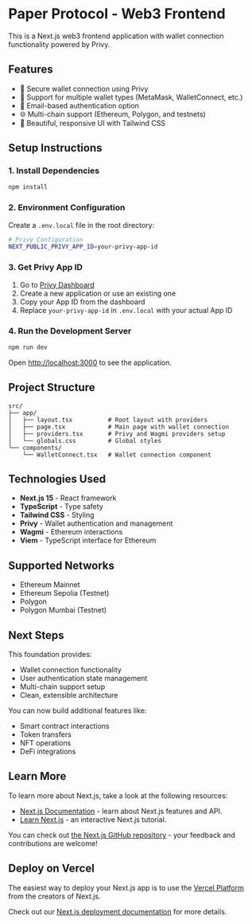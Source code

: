 # Paper Protocol - Web3 Frontend

This is a Next.js web3 frontend application with wallet connection functionality powered by Privy.

## Features

- 🔐 Secure wallet connection using Privy
- 📱 Support for multiple wallet types (MetaMask, WalletConnect, etc.)
- 📧 Email-based authentication option
- 🌐 Multi-chain support (Ethereum, Polygon, and testnets)
- 🎨 Beautiful, responsive UI with Tailwind CSS

## Setup Instructions

### 1. Install Dependencies

```bash
npm install
```

### 2. Environment Configuration

Create a `.env.local` file in the root directory:

```bash
# Privy Configuration
NEXT_PUBLIC_PRIVY_APP_ID=your-privy-app-id
```

### 3. Get Privy App ID

1. Go to [Privy Dashboard](https://dashboard.privy.io)
2. Create a new application or use an existing one
3. Copy your App ID from the dashboard
4. Replace `your-privy-app-id` in `.env.local` with your actual App ID

### 4. Run the Development Server

```bash
npm run dev
```

Open [http://localhost:3000](http://localhost:3000) to see the application.

## Project Structure

```
src/
├── app/
│   ├── layout.tsx          # Root layout with providers
│   ├── page.tsx            # Main page with wallet connection
│   ├── providers.tsx       # Privy and Wagmi providers setup
│   └── globals.css         # Global styles
└── components/
    └── WalletConnect.tsx   # Wallet connection component
```

## Technologies Used

- **Next.js 15** - React framework
- **TypeScript** - Type safety
- **Tailwind CSS** - Styling
- **Privy** - Wallet authentication and management
- **Wagmi** - Ethereum interactions
- **Viem** - TypeScript interface for Ethereum

## Supported Networks

- Ethereum Mainnet
- Ethereum Sepolia (Testnet)
- Polygon
- Polygon Mumbai (Testnet)

## Next Steps

This foundation provides:
- Wallet connection functionality
- User authentication state management
- Multi-chain support setup
- Clean, extensible architecture

You can now build additional features like:
- Smart contract interactions
- Token transfers
- NFT operations
- DeFi integrations

## Learn More

To learn more about Next.js, take a look at the following resources:

- [Next.js Documentation](https://nextjs.org/docs) - learn about Next.js features and API.
- [Learn Next.js](https://nextjs.org/learn) - an interactive Next.js tutorial.

You can check out [the Next.js GitHub repository](https://github.com/vercel/next.js) - your feedback and contributions are welcome!

## Deploy on Vercel

The easiest way to deploy your Next.js app is to use the [Vercel Platform](https://vercel.com/new?utm_medium=default-template&filter=next.js&utm_source=create-next-app&utm_campaign=create-next-app-readme) from the creators of Next.js.

Check out our [Next.js deployment documentation](https://nextjs.org/docs/app/building-your-application/deploying) for more details.
